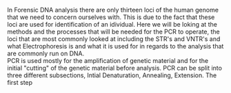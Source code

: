 In Forensic DNA analysis there are only thirteen loci of the human genome that we need to concern ourselves with. This is due to the fact that these loci are used for identification of an idividual.  Here we will be loking at the methods and the processes that will be needed for the PCR to operate, the loci that are most commonly looked at including the STR's and VNTR's and what Electrophoresis is and what it is used for in regards to the analysis that are commonly run on DNA.  
PCR is used mostly for the amplification of genetic material and for the initial "cutting" of the genetic material before analysis. PCR can be split into three different subsections, Intial Denaturation, Annealing, Extension.
The first step 





